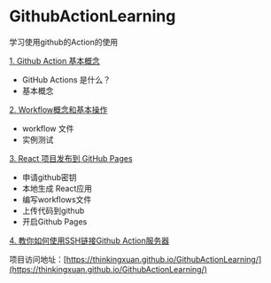 # GithubActionLearning
学习使用github的Action的使用

[1. Github Action 基本概念](learn/learn_01.md)
- GitHub Actions 是什么？
- 基本概念

[2. Workflow概念和基本操作](learn/learn_02.md)
- workflow 文件
- 实例测试

[3. React 项目发布到 GitHub Pages](learn/learn_03.md)
- 申请github密钥
- 本地生成 React应用
- 编写workflows文件
- 上传代码到github
- 开启Github Pages

[4. 教你如何使用SSH链接Github Action服务器](https://zhuanlan.zhihu.com/p/387389708)

项目访问地址：[https://thinkingxuan.github.io/GithubActionLearning/](https://thinkingxuan.github.io/GithubActionLearning/)
